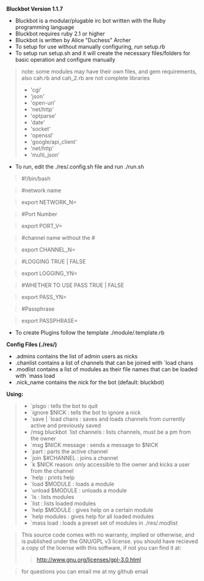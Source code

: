 **Bluckbot Version 1.1.7**

- Bluckbot is a modular/plugable irc bot written with the Ruby programming language
- Bluckbot requires ruby 2.1 or higher
- Bluckbot is written by Alice "Duchess" Archer
- To setup for use without manually configuring, run setup.rb
- To setup run setup.sh and it will create the necessary files/folders for basic operation and configure manually

>note: some modules may have their own files, and gem requirements, also cah.rb and cah_2.rb are not complete
>libraries
>- 'cgi'
>- 'json'
>- 'open-uri'
>- 'net/http'
>- 'optparse'
>- 'date'
>- 'socket'
>- 'openssl'
>- 'google/api_client'
>- 'net/http'
>- 'multi_json'

- To run, edit the ./res/.config.sh file and run ./run.sh

>\#!/bin/bash

>\#network name

>export NETWORK_N=

>\#Port Number

>export PORT_V=

>\#channel name without the #

>export CHANNEL_N=

>\#LOGGING TRUE | FALSE

>export LOGGING_YN=

>\#WHETHER TO USE PASS TRUE | FALSE

>export PASS_YN=

>\#Passphrase

>export PASSPHRASE=

- To create Plugins follow the template ./module/.template.rb

**Config Files (./res/)**

- .admins contains the list of admin users as nicks
- .chanlist contains a list of channels that can be joined with `load chans
- .modlist contains a list of modules as their file names that can be loaded with `mass load
- .nick_name contains the nick for the bot (default: bluckbot)

**Using:**

>- \`plsgo : tells the bot to quit
>- \`ignore $NICK : tells the bot to ignore a nick
>- \`save | \`load chans : saves and loads channels from currently active and previously saved
>- /msg bluckbot `list channels : lists channels, must be a pm from the owner
>- \`msg $NICK message : sends a message to $NICK
>- \`part : parts the active channel
>- \`join $#CHANNEL : joins a channel
>- \`k $NICK reason: only accessible to the owner and kicks a user from the channel
>- \`help : prints help
>- \`load $MODULE : loads a module
>- \`unload $MODULE : unloads a module
>- \`ls : lists modules
>- \`list : lists loaded modules
>- \`help $MODULE : gives help on a certain module
>- \`help modules : gives help for all loaded modules
>- \`mass load : loads a preset set of modules in ./res/.modlist

> This source code comes with no warranty, implied or otherwise, and is published under the GNU/GPL v3 license.
> you should have recieved a copy of the license with this software, if not you can find it at:
>>http://www.gnu.org/licenses/gpl-3.0.html

> for questions you can email me at my github email
